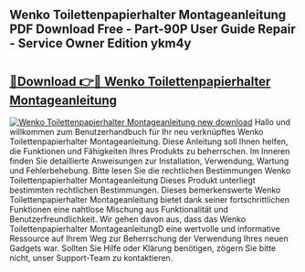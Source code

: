 ## Wenko Toilettenpapierhalter Montageanleitung PDF Download Free - Part-90P User Guide Repair - Service Owner Edition ykm4y

# <h2><a href="http://df8ibvc.blite.top/?on=Wenko+Toilettenpapierhalter+Montageanleitung">🔗Download 👉🔴 Wenko Toilettenpapierhalter Montageanleitung</a></h2>

[![Wenko Toilettenpapierhalter Montageanleitung new download](https://i.imgur.com/lujVjoI.png)](http://df8ibvc.blite.top/?on=Wenko+Toilettenpapierhalter+Montageanleitung)
Hallo und willkommen zum Benutzerhandbuch für Ihr neu verknüpftes Wenko Toilettenpapierhalter Montageanleitung. Diese Anleitung soll Ihnen helfen, die Funktionen und Fähigkeiten Ihres Produkts zu beherrschen. Im Inneren finden Sie detaillierte Anweisungen zur Installation, Verwendung, Wartung und Fehlerbehebung. Bitte lesen Sie die rechtlichen Bestimmungen Wenko Toilettenpapierhalter Montageanleitung Dieses Produkt unterliegt bestimmten rechtlichen Bestimmungen. Dieses bemerkenswerte Wenko Toilettenpapierhalter Montageanleitung bietet dank seiner fortschrittlichen Funktionen eine nahtlose Mischung aus Funktionalität und Benutzerfreundlichkeit. Wir gehen davon aus, dass das Wenko Toilettenpapierhalter MontageanleitungD eine wertvolle und informative Ressource auf Ihrem Weg zur Beherrschung der Verwendung Ihres neuen Gadgets war. Sollten Sie Hilfe oder Klärung benötigen, zögern Sie bitte nicht, unser Support-Team zu kontaktieren.
